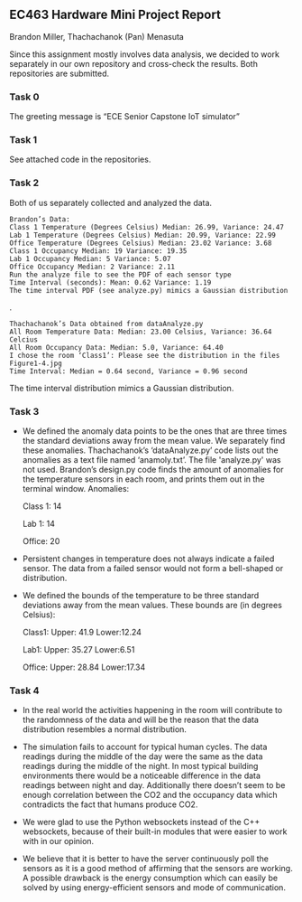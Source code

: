 ## EC463 Hardware Mini Project Report

Brandon Miller, Thachachanok (Pan) Menasuta

Since this assignment mostly involves data analysis, we decided to work separately in our own repository and cross-check the results. Both repositories are submitted.

### Task 0
The greeting message is “ECE Senior Capstone IoT simulator”

### Task 1
See attached code in the repositories.

### Task 2

 Both of us separately collected and analyzed the data.
	
    Brandon’s Data: 
    Class 1 Temperature (Degrees Celsius) Median: 26.99, Variance: 24.47
    Lab 1 Temperature (Degrees Celsius) Median: 20.99, Variance: 22.99
    Office Temperature (Degrees Celsius) Median: 23.02 Variance: 3.68
    Class 1 Occupancy Median: 19 Variance: 19.35
    Lab 1 Occupancy Median: 5 Variance: 5.07
    Office Occupancy Median: 2 Variance: 2.11
    Run the analyze file to see the PDF of each sensor type
    Time Interval (seconds): Mean: 0.62 Variance: 1.19
    The time interval PDF (see analyze.py) mimics a Gaussian distribution
    
. 

    Thachachanok’s Data obtained from dataAnalyze.py
    All Room Temperature Data: Median: 23.00 Celsius, Variance: 36.64 Celcius
    All Room Occupancy Data: Median: 5.0, Variance: 64.40 
    I chose the room ‘Class1’: Please see the distribution in the files Figure1-4.jpg
    Time Interval: Median = 0.64 second, Variance = 0.96 second
    
The time interval distribution mimics a Gaussian distribution.

### Task 3
* We defined the anomaly data points to be the ones that are three times the standard deviations away from the mean value. We separately find these anomalies.
Thachachanok’s ‘dataAnalyze.py’ code lists out the anomalies as a text file named ‘anamoly.txt’. The file 'analyze.py' was not used.
Brandon’s design.py code finds the amount of anomalies for the temperature sensors in each room, and prints them out in the terminal window. 
Anomalies:

    Class 1: 14

    Lab 1: 14

    Office: 20

* Persistent changes in temperature does not always indicate a failed sensor. The data from a failed sensor would not form a bell-shaped or distribution.

* We defined the bounds of the temperature to be three standard deviations away from the mean values. These bounds are (in degrees Celsius):

    Class1: Upper: 41.9 Lower:12.24

    Lab1: Upper: 35.27 Lower:6.51

    Office: Upper: 28.84 Lower:17.34

### Task 4
* In the real world the activities happening in the room will contribute to the randomness of the data and will be the reason that the data distribution resembles a normal distribution.
* The simulation fails to account for typical human cycles. The data readings during the middle of the day were the same as the data readings during the middle of the night. In most typical building environments there would be a noticeable difference in the data readings between night and day. Additionally there doesn’t seem to be enough correlation between the CO2 and the occupancy data which contradicts the fact that humans produce CO2.
 
* We were glad to use the Python websockets instead of the C++ websockets, because of their built-in modules that were easier to work with in our opinion.
 
* We believe that it is better to have the server continuously poll the sensors as it is a good method of affirming that the sensors are working. A possible drawback is the energy consumption which can easily be solved by using energy-efficient sensors and mode of communication.
